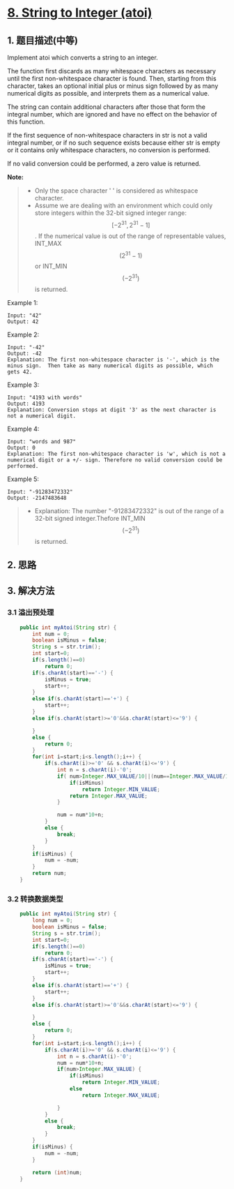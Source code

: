 # [8. String to Integer \(atoi\)](https://leetcode-cn.com/problems/string-to-integer-atoi/)

## 1. 题目描述\(中等\)

Implement atoi which converts a string to an integer.

The function first discards as many whitespace characters as necessary until the first non-whitespace character is found. Then, starting from this character, takes an optional initial plus or minus sign followed by as many numerical digits as possible, and interprets them as a numerical value.

The string can contain additional characters after those that form the integral number, which are ignored and have no effect on the behavior of this function.

If the first sequence of non-whitespace characters in str is not a valid integral number, or if no such sequence exists because either str is empty or it contains only whitespace characters, no conversion is performed.

If no valid conversion could be performed, a zero value is returned.

**Note:**
> * Only the space character ' ' is considered as whitespace character.  
> * Assume we are dealing with an environment which could only store integers within the 32-bit signed integer range: $$[−2^{31},  2^{31} − 1]$$. If the numerical value is out of the range of representable values, INT\_MAX $$(2^{31} − 1)$$ or INT\_MIN $$(−2^{31})$$ is returned.

Example 1:

```
Input: "42"  
Output: 42
```

Example 2:

```
Input: "-42"  
Output: -42
Explanation: The first non-whitespace character is '-', which is the minus sign.  Then take as many numerical digits as possible, which gets 42.
```
Example 3:

```
Input: "4193 with words"  
Output: 4193
Explanation: Conversion stops at digit '3' as the next character is not a numerical digit.
```
Example 4:

```
Input: "words and 987"  
Output: 0
Explanation: The first non-whitespace character is 'w', which is not a numerical digit or a +/- sign. Therefore no valid conversion could be performed.
```
Example 5:

```
Input: "-91283472332"  
Output: -2147483648
```

> * Explanation: The number "-91283472332" is out of the range of a 32-bit signed integer.Thefore INT\_MIN $$(−2^{31})$$ is returned.

## 2. 思路

## 3. 解决方法

### 3.1 溢出预处理

```java
    public int myAtoi(String str) {
        int num = 0;
        boolean isMinus = false;
        String s = str.trim();
        int start=0;
        if(s.length()==0)
            return 0;
        if(s.charAt(start)=='-') {
            isMinus = true;
            start++;
        }
        else if(s.charAt(start)=='+') {
            start++;
        }
        else if(s.charAt(start)>='0'&&s.charAt(start)<='9') {

        }
        else {
            return 0;
        }
        for(int i=start;i<s.length();i++) {
            if(s.charAt(i)>='0' && s.charAt(i)<='9') {
                int n = s.charAt(i)-'0';
                if( num>Integer.MAX_VALUE/10||(num==Integer.MAX_VALUE/10 && n >=8)) {
                    if(isMinus)
                        return Integer.MIN_VALUE;
                    return Integer.MAX_VALUE;
                }

                num = num*10+n;
            }
            else {
                break;
            }
        }
        if(isMinus) {
            num = -num;
        }
        return num;
    }
```

### 3.2 转换数据类型

```java
    public int myAtoi(String str) {
        long num = 0;
        boolean isMinus = false;
        String s = str.trim();
        int start=0;
        if(s.length()==0)
            return 0;
        if(s.charAt(start)=='-') {
            isMinus = true;
            start++;
        }
        else if(s.charAt(start)=='+') {
            start++;
        }
        else if(s.charAt(start)>='0'&&s.charAt(start)<='9') {

        }
        else {
            return 0;
        }
        for(int i=start;i<s.length();i++) {
            if(s.charAt(i)>='0' && s.charAt(i)<='9') {
                int n = s.charAt(i)-'0';
                num = num*10+n;
                if(num>Integer.MAX_VALUE) {
                    if(isMinus)
                        return Integer.MIN_VALUE;
                    else
                        return Integer.MAX_VALUE;

                }
            }
            else {
                break;
            }
        }
        if(isMinus) {
            num = -num;
        }

        return (int)num;
    }
```





